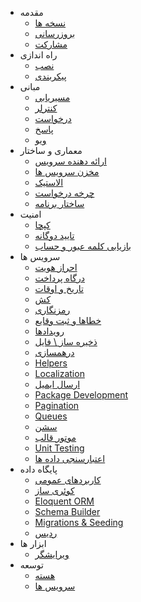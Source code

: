 - مقدمه
	- [نسخه ها](/docs/releases)
	- [بروزرسانی](/docs/upgrade)
	- [مشارکت](/docs/contributions)
- راه اندازی
	- [نصب](/docs/installation)
	- [پیکربندی](/docs/configuration)
	<!--    - [Homestead](/docs/homestead) -->
- مبانی
	- [مسیریابی](/docs/routing)
	<!--    - [Middleware](/docs/middleware) -->
	- [کنترلر](/docs/controllers)
	- [درخواست](/docs/requests)
	- [پاسخ](/docs/responses)
	- [ویو](/docs/views)
- معماری و ساختار
	- [ارائه دهنده سرویس](/docs/providers)
	- [مخزن سرویس ها](/docs/container)
	<!-- - [Contracts](/docs/contracts) -->
	- [الاستیک](/docs/facades)
	- [چرخه درخواست](/docs/lifecycle)
	- [ساختار برنامه](/docs/structure)
- امنیت
	- [کپچا](/docs/database)
	- [تایید دوگانه](/docs/csrf)
	- [بازیابی کلمه عبور و حساب](/docs/recovery)
- سرویس ها
	- [احراز هویت](/docs/authentication)
	- [درگاه پرداخت](/docs/billing)
	- [تاریخ و اوقات](/docs/date)
	- [کش](/docs/cache)
	<!-- - [Collections](/docs/collections) -->
	<!-- - [Command Bus](/docs/bus) -->
	<!-- - [Core Extension](/docs/extending) -->
	<!-- - [Elixir](/docs/elixir) -->
	- [رمزنگاری](/docs/encryption)
	- [خطاها و ثبت وقایع](/docs/errors)
	- [رویدادها](/docs/events)
	- [ذخیره ساز \ فایل](/docs/filesystem)
	- [درهمسازی](/docs/hashing)
	- [Helpers](/docs/helpers)
	- [Localization](/docs/localization)
	- [ارسال ایمیل](/docs/mail)
	- [Package Development](/docs/packages)
	- [Pagination](/docs/pagination)
	- [Queues](/docs/queues)
	- [سشن](/docs/session)
	- [موتور قالب](/docs/templates)
	- [Unit Testing](/docs/testing)
	- [اعتبارسنجی داده ها](/docs/validation)
- پایگاه داده
	- [کاربردهای عمومی](/docs/database)
	- [کوئری ساز](/docs/queries)
	- [Eloquent ORM](/docs/eloquent)
	- [Schema Builder](/docs/schema)
	- [Migrations & Seeding](/docs/migrations)
	- [ردیس](/docs/redis)
- ابزار ها
	- [ویرایشگر](editors)
- توسعه
	- [هسته](/docs/database)
	- [سرویس ها](/docs/queries)
